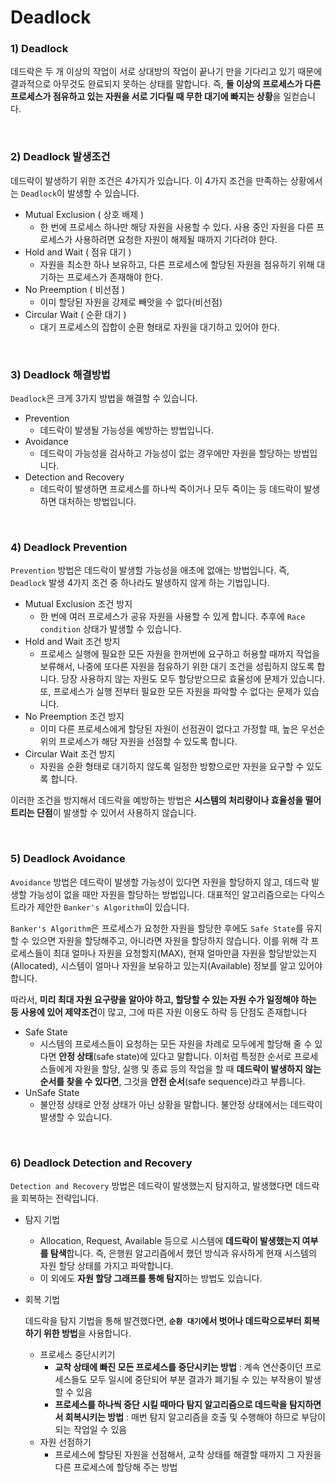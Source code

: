 # Deadlock

### 1) Deadlock

 데드락은 두 개 이상의 작업이 서로 상대방의 작업이 끝나기 만을 기다리고 있기 때문에 결과적으로 아무것도 완료되지 못하는 상태를 말합니다. 즉, **둘 이상의 프로세스가 다른 프로세스가 점유하고 있는 자원을 서로 기다릴 때 무한 대기에 빠지는 상황**을 일컫습니다.

<br>

### 2) Deadlock 발생조건

데드락이 발생하기 위한 조건은 4가지가 있습니다. 이 4가지 조건을 만족하는 상황에서는 `Deadlock`이 발생할 수 있습니다.

- Mutual Exclusion ( 상호 배제 )
  - 한 번에 프로세스 하나만 해당 자원을 사용할 수 있다. 사용 중인 자원을 다른 프로세스가 사용하려면 요청한 자원이 해제될 때까지 기다려야 한다.
- Hold and Wait ( 점유 대기 )
  - 자원을 최소한 하나 보유하고, 다른 프로세스에 할당된 자원을 점유하기 위해 대기하는 프로세스가 존재해야 한다.
- No Preemption ( 비선점 )
  - 이미 할당된 자원을 강제로 빼앗을 수 없다(비선점)
- Circular Wait ( 순환 대기 )
  - 대기 프로세스의 집합이 순환 형태로 자원을 대기하고 있어야 한다.

<br>

### 3) Deadlock 해결방법

 `Deadlock`은 크게 3가지 방법을 해결할 수 있습니다.

- Prevention
  - 데드락이 발생될 가능성을 예방하는 방법입니다.
- Avoidance
  - 데드락이 가능성을 검사하고 가능성이 없는 경우에만 자원을 할당하는 방법입니다.
- Detection and Recovery
  - 데드락이 발생하면 프로세스를 하나씩 죽이거나 모두 죽이는 등 데드락이 발생하면 대처하는 방법입니다.

<br>

### 4) Deadlock Prevention

 `Prevention` 방법은 데드락이 발생할 가능성을 애초에 없애는 방법입니다. 즉, `Deadlock` 발생 4가지 조건 중 하나라도 발생하지 않게 하는 기법입니다.

- Mutual Exclusion 조건 방지
  - 한 번에 여러 프로세스가 공유 자원을 사용할 수 있게 합니다. 추후에 `Race condition` 상태가 발생할 수 있습니다.
- Hold and Wait 조건 방지
  - 프로세스 실행에 필요한 모든 자원을 한꺼번에 요구하고 허용할 때까지 작업을 보류해서, 나중에 또다른 자원을 점유하기 위한 대기 조건을 성립하지 않도록 합니다. 당장 사용하지 않는 자원도 모두 할당받으므로 효율성에 문제가 있습니다. 또, 프로세스가 실행 전부터 필요한 모든 자원을 파악할 수 없다는 문제가 있습니다.
- No Preemption 조건 방지
  - 이미 다른 프로세스에게 할당된 자원이 선점권이 없다고 가정할 때, 높은 우선순위의 프로세스가 해당 자원을 선점할 수 있도록 합니다.
- Circular Wait 조건 방지
  - 자원을 순환 형태로 대기하지 않도록 일정한 방향으로만 자원을 요구할 수 있도록 합니다.

이러한 조건을 방지해서 데드락을 예방하는 방법은 **시스템의 처리량이나 효율성을 떨어트리는 단점**이 발생할 수 있어서 사용하지 않습니다.

<br>

### 5) Deadlock Avoidance

 `Avoidance` 방법은 데드락이 발생할 가능성이 있다면 자원을 할당하지 않고, 데드락 발생할 가능성이 없을 때만 자원을 할당하는 방법입니다. 대표적인 알고리즘으로는 다익스트라가 제안한 `Banker's Algorithm`이 있습니다.

 `Banker's Algorithm`은 프로세스가 요청한 자원을 할당한 후에도 `Safe State`를 유지할 수 있으면 자원을 할당해주고, 아니라면 자원을 할당하지 않습니다. 이를 위해 각 프로세스들이 최대 얼마나 자원을 요청할지(MAX), 현재 얼마만큼 자원을 할당받았는지(Allocated), 시스템이 얼마나 자원을 보유하고 있는지(Available) 정보를 알고 있어야 합니다.

 따라서, **미리 최대 자원 요구량을 알아야 하고, 할당할 수 있는 자원 수가 일정해야 하는 등 사용에 있어 제약조건**이 많고, 그에 따른 자원 이용도 하락 등 단점도 존재합니다

- Safe State
  - 시스템의 프로세스들이 요청하는 모든 자원을 차례로 모두에게 할당해 줄 수 있다면 **안정 상태**(safe state)에 있다고 말합니다. 이처럼 특정한 순서로  프로세스들에게 자원을 할당, 실행 및 종료 등의 작업을 할 때 **데드락이 발생하지 않는 순서를 찾을 수 있다면**, 그것을 **안전 순서**(safe sequence)라고 부릅니다.
- UnSafe State
  - 불안정 상태로 안정 상태가 아닌 상황을 말합니다. 불안정 상태에서는 데드락이 발생할 수 있습니다.

<br>

### 6) Deadlock Detection and Recovery

 `Detection and Recovery` 방법은 데드락이 발생했는지 탐지하고, 발생했다면 데드락을 회복하는 전략입니다.

- 탐지 기법

  - Allocation, Request, Available 등으로 시스템에 **데드락이 발생했는지 여부를 탐색**합니다. 즉, 은행원 알고리즘에서 했던 방식과 유사하게 현재 시스템의 자원 할당 상태를 가지고 파악합니다.
  - 이 외에도 **자원 할당 그래프를 통해 탐지**하는 방법도 있습니다.

- 회복 기법

  데드락을 탐지 기법을 통해 발견했다면, **`순환 대기`에서 벗어나 데드락으로부터 회복하기 위한 방법**을 사용합니다.

  - 프로세스 중단시키기
    - **교착 상태에 빠진 모든 프로세스를 중단시키는 방법** : 계속 연산중이던 프로세스들도 모두 일시에 중단되어 부분 결과가 폐기될 수 있는 부작용이 발생할 수 있음
    - **프로세스를 하나씩 중단 시킬 때마다 탐지 알고리즘으로 데드락을 탐지하면서 회복시키는 방법** : 매번 탐지 알고리즘을 호출 및 수행해야 하므로 부담이 되는 작업일 수 있음
  - 자원 선점하기
    - 프로세스에 할당된 자원을 선점해서, 교착 상태를 해결할 때까지 그 자원을 다른 프로세스에 할당해 주는 방법

